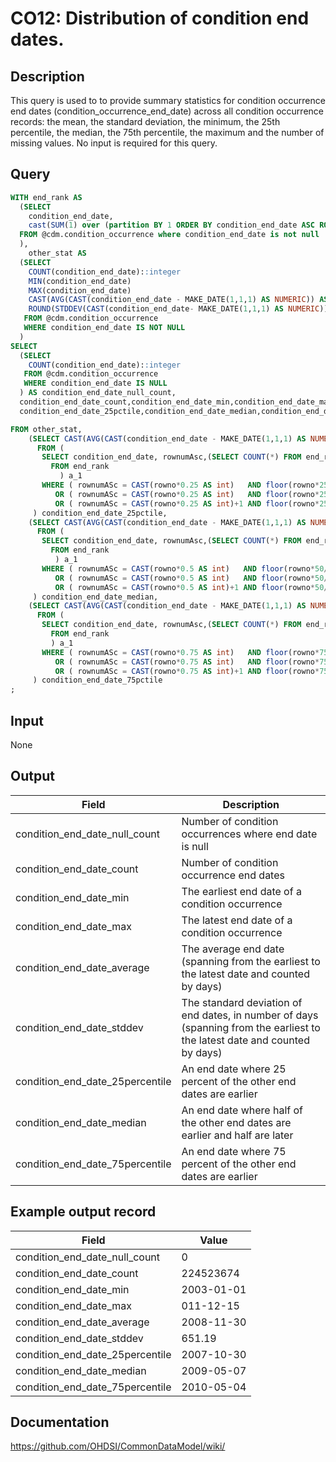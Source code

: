 <!---
Group:condition occurrence
Name:CO12 Distribution of condition end dates.
Author:Patrick Ryan
CDM Version: 5.3
-->

# CO12: Distribution of condition end dates.

## Description
This query is used to to provide summary statistics for condition occurrence end dates (condition_occurrence_end_date) across all condition occurrence records: the mean, the standard deviation, the minimum, the 25th percentile, the median, the 75th percentile, the maximum and the number of missing values. No input is required for this query.

## Query
```sql
WITH end_rank AS 
  (SELECT
    condition_end_date,
    cast(SUM(1) over (partition BY 1 ORDER BY condition_end_date ASC ROWS BETWEEN unbounded preceding AND CURRENT row) as integer) AS rownumASc
  FROM @cdm.condition_occurrence where condition_end_date is not null
  ),
    other_stat AS 
  (SELECT
    COUNT(condition_end_date)::integer                                                                         AS condition_end_date_count,
    MIN(condition_end_date)                                                                                     AS condition_end_date_min,
    MAX(condition_end_date)                                                                                     AS condition_end_date_max,
    CAST(AVG(CAST(condition_end_date - MAKE_DATE(1,1,1) AS NUMERIC)) AS INTEGER) + MAKE_DATE(1,1,1)          AS condition_end_date_average,
    ROUND(STDDEV(CAST(condition_end_date- MAKE_DATE(1,1,1) AS NUMERIC)),0)                              AS condition_end_date_stddev
   FROM @cdm.condition_occurrence
   WHERE condition_end_date IS NOT NULL
  )
SELECT
  (SELECT 
    COUNT(condition_end_date)::integer 
   FROM @cdm.condition_occurrence 
   WHERE condition_end_date IS NULL
  ) AS condition_end_date_null_count,
  condition_end_date_count,condition_end_date_min,condition_end_date_max,condition_end_date_average,condition_end_date_stddev,
  condition_end_date_25pctile,condition_end_date_median,condition_end_date_75pctile

FROM other_stat,
    (SELECT CAST(AVG(CAST(condition_end_date - MAKE_DATE(1,1,1) AS NUMERIC)) AS INTEGER) + MAKE_DATE(1,1,1)  AS condition_end_date_25pctile
      FROM (
       SELECT condition_end_date, rownumAsc,(SELECT COUNT(*) FROM end_rank ) AS rowno 
         FROM end_rank 
           ) a_1
       WHERE ( rownumASc = CAST(rowno*0.25 AS int)   AND floor(rowno*25/100)  = rowno*25/100 ) 
          OR ( rownumASc = CAST(rowno*0.25 AS int)   AND floor(rowno*25/100) != rowno*25/100 )
          OR ( rownumASc = CAST(rowno*0.25 AS int)+1 AND floor(rowno*25/100) != rowno*25/100 )
     ) condition_end_date_25pctile,
    (SELECT CAST(AVG(CAST(condition_end_date - MAKE_DATE(1,1,1) AS NUMERIC)) AS INTEGER) + MAKE_DATE(1,1,1) AS condition_end_date_median
      FROM (
       SELECT condition_end_date, rownumAsc,(SELECT COUNT(*) FROM end_rank ) AS rowno 
         FROM end_rank 
          ) a_1
       WHERE ( rownumASc = CAST(rowno*0.5 AS int)   AND floor(rowno*50/100)  = rowno*50/100 ) 
          OR ( rownumASc = CAST(rowno*0.5 AS int)   AND floor(rowno*50/100) != rowno*50/100 )
          OR ( rownumASc = CAST(rowno*0.5 AS int)+1 AND floor(rowno*50/100) != rowno*50/100 )
     ) condition_end_date_median,
    (SELECT CAST(AVG(CAST(condition_end_date - MAKE_DATE(1,1,1) AS NUMERIC)) AS INTEGER) + MAKE_DATE(1,1,1) AS condition_end_date_75pctile
      FROM (
       SELECT condition_end_date, rownumAsc,(SELECT COUNT(*) FROM end_rank ) AS rowno 
         FROM end_rank 
         ) a_1
       WHERE ( rownumASc = CAST(rowno*0.75 AS int)   AND floor(rowno*75/100)  = rowno*75/100 ) 
          OR ( rownumASc = CAST(rowno*0.75 AS int)   AND floor(rowno*75/100) != rowno*75/100 )
          OR ( rownumASc = CAST(rowno*0.75 AS int)+1 AND floor(rowno*75/100) != rowno*75/100 )
     ) condition_end_date_75pctile
;
```

## Input

None

## Output

| Field |  Description |
| --- | --- |
| condition_end_date_null_count | Number of condition occurrences where end date is null |
| condition_end_date_count | Number of condition occurrence end dates |
| condition_end_date_min | The earliest end date of a condition occurrence |
| condition_end_date_max | The latest end date of a condition occurrence |
| condition_end_date_average | The average end date (spanning from the earliest to the latest date and counted by days) |
| condition_end_date_stddev | The standard deviation of end dates, in number of days (spanning from the earliest to the latest date and counted by days) |
| condition_end_date_25percentile |  An end date where 25 percent of the other end dates are earlier |
| condition_end_date_median |  An end date where half of the other end dates are earlier and half are later |
| condition_end_date_75percentile |  An end date where 75 percent of the other end dates are earlier |

## Example output record

|  Field |  Value |
| --- | --- |
| condition_end_date_null_count | 0 |
| condition_end_date_count | 224523674 |
| condition_end_date_min | 2003-01-01 |
| condition_end_date_max | 011-12-15 |
| condition_end_date_average | 2008-11-30 |
| condition_end_date_stddev | 651.19 |
| condition_end_date_25percentile | 2007-10-30 |
| condition_end_date_median | 2009-05-07 |
| condition_end_date_75percentile | 2010-05-04 |


## Documentation
https://github.com/OHDSI/CommonDataModel/wiki/
